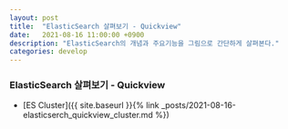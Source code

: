 ```yaml
---
layout: post
title:  "ElasticSearch 살펴보기 - Quickview"
date:   2021-08-16 11:00:00 +0900
description: "ElasticSearch의 개념과 주요기능을 그림으로 간단하게 살펴본다."
categories: develop
---
```


### ElasticSearch 살펴보기 - Quickview

- [ES Cluster]({{ site.baseurl }}{% link _posts/2021-08-16-elasticserch_quickview_cluster.md %})


<br>
